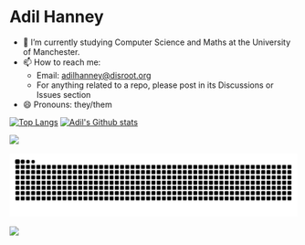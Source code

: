 # Adil Hanney

- 🔭 I’m currently studying Computer Science and Maths at the University of Manchester.
- 📫 How to reach me:
    - Email: [adilhanney@disroot.org](mailto:adilhanney@disroot.org)
    - For anything related to a repo, please post in its Discussions or Issues section
- 😄 Pronouns: they/them


[<img src="https://github-readme-stats-adil192.vercel.app/api/top-langs/?username=adil192&show_icons=true&count_private=true&theme=dark&langs_count=8&hide=CMake,ShaderLab,C%23,C%2B%2B&layout=compact&exclude_repo=android_kernel_samsung_gts7,twrp_device_samsung_gts7lwifi,android10_kernel_samsung_gts7lwifi,android_device_samsung_gts7lwifi,android_kernel_samsung_exynos990,android_kernel_samsung_gts7lwifi-old,proprietary_vendor_samsung_gts7lwifi,android_device_samsung_r8s,proprietary_vendor_samsung_r8s,proprietary_vendor_samsung_sm8250-common,android_device_samsung_sm8250-common,android_device_samsung_exynos990-common,kernel_samsung_exynos990,proprietary_vendor_samsung_exynos990-common,recovery_device_samsung_r8s,PatientAccess_Patched,Stagecoach_Patched,social-old,web-repo&custom_title=Most%20used%20languages" alt="Top Langs" height=180>](https://github.com/anuraghazra/github-readme-stats)
[<img src="https://github-readme-stats-adil192.vercel.app/api?username=adil192&show_icons=true&count_private=true&include_all_commits=true&theme=dark&custom_title=Adil's%20GitHub%20stats" alt="Adil's Github stats" height=180>](https://github.com/anuraghazra/github-readme-stats)

![](https://github-profile-trophy.vercel.app/?username=adil192&theme=darkhub&no-bg=false&margin-w=4)

<!-- By https://github.com/marketplace/actions/generate-snake-game-from-github-contribution-grid -->
<picture>
  <source media="(prefers-color-scheme: dark)" srcset="https://raw.githubusercontent.com/adil192/adil192/snake/github-contribution-grid-snake-dark.svg">
  <source media="(prefers-color-scheme: light)" srcset="https://raw.githubusercontent.com/adil192/adil192/snake/github-contribution-grid-snake.svg">
  <img alt="github contribution grid snake animation" src="https://raw.githubusercontent.com/adil192/adil192/snake/github-contribution-grid-snake.svg">
</picture>

[![](https://visitcount.itsvg.in/api?id=adil192&icon=0&color=0)](https://visitcount.itsvg.in)


<!--
**adil192/adil192** is a ✨ _special_ ✨ repository because its `README.md` (this file) appears on your GitHub profile.

Here are some ideas to get you started:

- 🔭 I’m currently working on ...
- 🌱 I’m currently learning ...
- 👯 I’m looking to collaborate on ...
- 🤔 I’m looking for help with ...
- 💬 Ask me about ...
- 📫 How to reach me: ...
- 😄 Pronouns: ...
- ⚡ Fun fact: ...
-->
